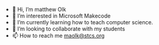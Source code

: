 - 👋 Hi, I’m matthew Olk  
- 👀 I’m interested in Microsoft Makecode
- 🌱 I’m currently learning how to teach computer science.
- 💞️ I’m looking to collaborate with my students
- 📫 How to reach me maolk@stcs.org

<!---
mrolk/mrolk is a ✨ special ✨ repository because its `README.md` (this file) appears on your GitHub profile.
You can click the Preview link to take a look at your changes.
--->
